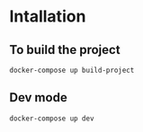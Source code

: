 # Intallation
## To build the project
```
docker-compose up build-project
```

## Dev mode
```
docker-compose up dev
```